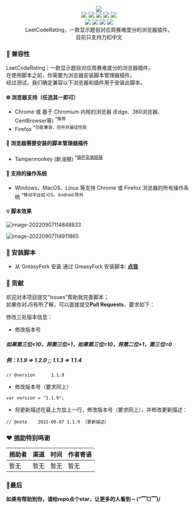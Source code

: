<p align=center>
<img src="https://cdn.jsdelivr.net/gh/zhang-wangz/LeetCodeRating/images/image-20220907114135476_min.png"/>
  <br>
  <a title="Hits" target="_blank" href="https://github.com/zhang-wangz/LeetCodeRating"><img src="https://hits.b3log.org/zhang-wangz/LeetCodeRating.svg"></a>
  <img src="https://img.shields.io/github/stars/zhang-wangz/LeetCodeRating?style=flat-square"/>
  <img src="https://img.shields.io/github/contributors/zhang-wangz/LeetCodeRating?style=flat-square"/>
  <img src="https://img.shields.io/github/commit-activity/y/zhang-wangz/LeetCodeRating?style=flat-square"/>
  <img src="https://img.shields.io/github/last-commit/zhang-wangz/LeetCodeRating?style=flat-square"/>
  <br>
  <img src="https://img.shields.io/github/issues/zhang-wangz/LeetCodeRating?style=flat-square"/>
  <img src="https://img.shields.io/github/issues-pr/zhang-wangz/LeetCodeRating?style=flat-square"/>
  <img src="https://img.shields.io/github/watchers/zhang-wangz/LeetCodeRating?style=flat-square"/>
  <img src="https://img.shields.io/github/issues-closed/zhang-wangz/LeetCodeRating?style=flat-square"/>
  <br>
  LeetCodeRating，一款显示题目对应周赛难度分的浏览器插件。
  <br>
  目前只支持力扣中文
</p>


### :iphone: 兼容性

LeetCodeRating｜一款显示题目对应周赛难度分的浏览器插件。  
在使用脚本之前，你需要为浏览器安装脚本管理器插件。  
经过测试，我们确定兼容以下浏览器和插件用于安装此脚本。

#### :globe_with_meridians: 浏览器支持（任选其一即可）

* Chrome 或 基于 Chromium 内核的浏览器 (Edge、360浏览器、CentBrowser等) <sup>*推荐</sup>  
* Firefox <sup>*功能兼容，但并非最佳性能</sup>

#### :see_no_evil: 浏览器需要安装的脚本管理器插件

* Tampermonkey (新油猴) <sup>*<a href="https://www.tampermonkey.net/">插件安装链接</a></sup>  

#### :test_tube: 支持的操作系统

* Windows、MacOS、Linux 等支持 Chrome 或 Firefox 浏览器的所有操作系统 <sup>*移动平台如 iOS、Android 除外</sup>

#### 💡 脚本效果

![image-20220907114848833](https://cdn.jsdelivr.net/gh/zhang-wangz/LeetCodeRating/images/1_min.png)

![image-20220907114911865](https://cdn.jsdelivr.net/gh/zhang-wangz/LeetCodeRating/images/2_min.png)

### :page_facing_up: 安装脚本

* 从 GreasyFork 安装
通过 GreasyFork 安装脚本: **[点我](https://greasyfork.org/zh-CN/scripts/450890-leetcoderating-%E6%98%BE%E7%A4%BA%E5%8A%9B%E6%89%A3%E5%91%A8%E8%B5%9B%E9%9A%BE%E5%BA%A6%E5%88%86)**

### :rocket: 贡献
欢迎对本项目提交“Issues”帮助我完善脚本；  
如果你对JS有所了解，可以直接提交**Pull Requests**，要求如下：

修改三处版本信息：

* 修改版本号  

##### 如果第三位<10，将第三位+1，如果第三位=10，将第二位+1，第三位=0   
##### 例：1.1.9 => 1.2.0 ;; 1.1.3 => 1.1.4
```
// @version      1.1.9
```

* 修改版本号（要求同上）

```
var version = "1.1.9";
```

* 将更新描述在最上方加上一行，修改版本号（要求同上），并修改更新描述：

```
// @note    2022-09-07 1.1.9 （更新描述）
``` 

### :heart: [捐助](https://www.showdoc.com.cn/2069209189620830)特别鸣谢

| 捐助者 | 渠道 | 时间                 | 作者寄语           |
| ------ | ---- | -------------------- | ------------------ |
| 暂无   | 暂无 | 暂无 | 暂无               |

### 🍬最后

**如果有帮助到你，请给repo点个star，让更多的人看到 ~ ("▔□▔)/**
